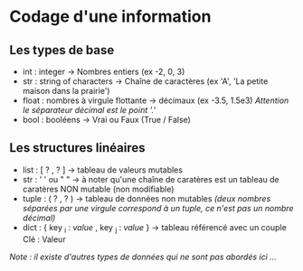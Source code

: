 # Codage d'une information

## Les types de base
  - int : integer -> Nombres entiers (ex -2, 0, 3)
  - str : string of characters -> Chaîne de caractères (ex 'A', 'La petite maison dans la prairie')
  - float : nombres à virgule flottante -> décimaux (ex -3.5, 1.5e3) _Attention le séparateur décimal est le point '.'_
  - bool : booléens -> Vrai ou Faux (True / False)
    
## Les structures linéaires
  - list : [ ? , ? ] -> tableau de valeurs mutables
  - str : ' ' ou " " -> à noter qu'une chaîne de caratères est un tableau de caratères NON mutable (non modifiable)
  - tuple : ( ? , ? ) -> tableau de données non mutables _(deux nombres séparées par une virgule correspond à un tuple, ce n'est pas un nombre décimal)_
  - dict : \{ key <sub>i</sub> : _value_ , key <sub>j</sub> : _value_ \} -> tableau référencé avec un couple Clé : Valeur
  
_Note : il existe d'autres types de données qui ne sont pas abordés ici ..._
